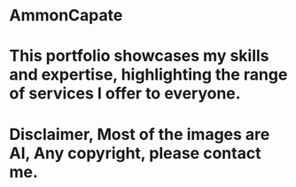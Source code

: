 ﻿# AmmonCapate 

# This portfolio showcases my skills and expertise, highlighting the range of services I offer to everyone.
# Disclaimer, Most of the images are AI, Any copyright, please contact me.

